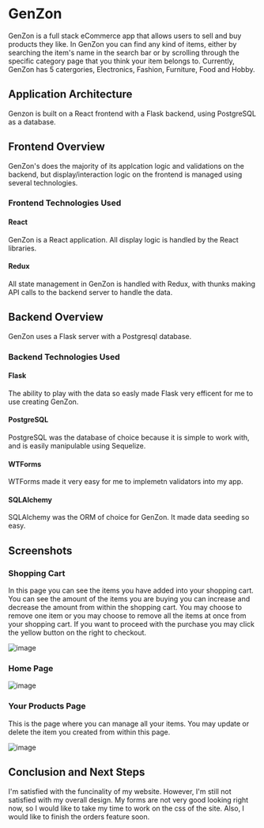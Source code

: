 # GenZon

GenZon is a full stack eCommerce app that allows users to sell and buy products they like. In GenZon you can find any kind of items, either by searching the item's name in the search bar or by scrolling through the specific category page that you think your item belongs to. Currently, GenZon has 5 catergories, Electronics, Fashion, Furniture, Food and Hobby. 

## Application Architecture

Genzon is built on a React frontend with a Flask backend, using PostgreSQL as a database. 

## Frontend Overview

GenZon's does the majority of its applcation logic and validations on the backend, but display/interaction logic on the frontend is managed using several technologies.

### Frontend Technologies Used

#### React 

GenZon is a React application. All display logic is handled by the React libraries.

#### Redux 

All state management in GenZon is handled with Redux, with thunks making API calls to the backend server to handle the data.

## Backend Overview

GenZon uses a Flask server with a Postgresql database.

### Backend Technologies Used

#### Flask

The ability to play with the data so easly made Flask very efficent for me to use creating GenZon. 

#### PostgreSQL

PostgreSQL was the database of choice because it is simple to work with, and is easily manipulable using Sequelize.

#### WTForms

WTForms made it very easy for me to implemetn validators into my app. 

#### SQLAlchemy

SQLAlchemy was the ORM of choice for GenZon. It made data seeding so easy.


## Screenshots

### Shopping Cart
  In this page you can see the items you have added into your shopping cart. You can see the amount of the items you are buying you can increase and decrease the amount from within the shopping cart. You may choose to remove one item or you may choose to remove all the items at once from your shopping cart. If you want to proceed with the purchase you may click the yellow button on the right to checkout. 
  
![image](https://user-images.githubusercontent.com/61038486/165029910-3fd5ca81-72af-4a13-a3f5-d761d76bd3e8.png)

### Home Page 

![image](https://user-images.githubusercontent.com/61038486/165030250-657fc73c-850b-4ce9-8892-35137ddf02e0.png)


### Your Products Page
  This is the page where you can manage all your items. You may update or delete the item you created from within this page.

![image](https://user-images.githubusercontent.com/61038486/165030311-7169a8b1-3150-4e35-acf5-f0fa8d2b9675.png)


## Conclusion and Next Steps

I'm satisfied with the funcinality of my website. However, I'm still not satisfied with my overall design. My forms are not very good looking right now, so I would like to take my time to work on the css of the site. Also, I would like to finish the orders feature soon. 

